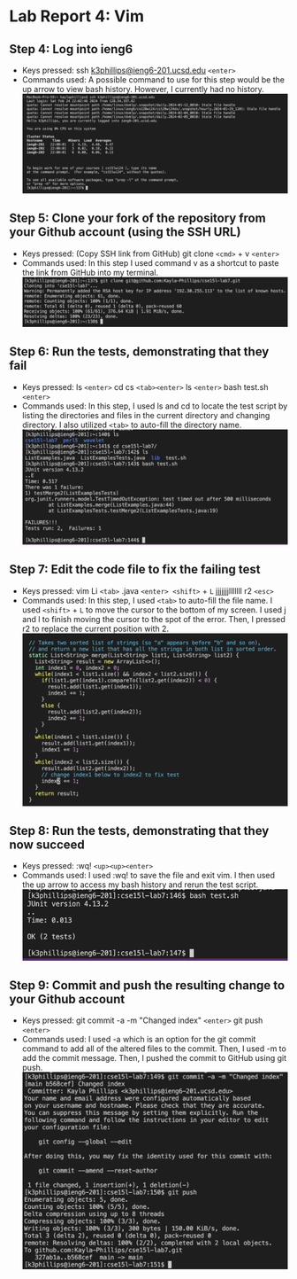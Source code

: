 # Lab Report 4: Vim
## Step 4: Log into ieng6
* Keys pressed: ssh k3phillips@ieng6-201.ucsd.edu `<enter>`
* Commands used: A possible command to use for this step would be the up arrow to view bash history. However, I currently had no history.
![Image](Step4.png)
## Step 5: Clone your fork of the repository from your Github account (using the SSH URL)
* Keys pressed: (Copy SSH link from GitHub) git clone `<cmd>` + v `<enter>`
* Commands used: In this step I used command v as a shortcut to paste the link from GitHub into my terminal.
![Image](Step5.png)
## Step 6: Run the tests, demonstrating that they fail
* Keys pressed: ls `<enter>` cd cs `<tab><enter>` ls `<enter>` bash test.sh `<enter>`
* Commands used: In this step, I used ls and cd to locate the test script by listing the directories and files in the current directory and changing directory. I also utilized `<tab>` to auto-fill the directory name.
![Image](Step6.png)
## Step 7: Edit the code file to fix the failing test
* Keys pressed: vim Li `<tab>` .java `<enter> <shift>` + `L` jjjjjjjlllllll r2 `<esc>`
* Commands used: In this step, I used `<tab>` to auto-fill the file name. I used `<shift>` + `L` to move the cursor to the bottom of my screen. I used j and l to finish moving the cursor to the spot of the error. Then, I pressed r2 to replace the current position with 2.
![Image](Step7.png)
## Step 8: Run the tests, demonstrating that they now succeed
* Keys pressed: :wq! `<up><up><enter>`
* Commands used: I used :wq! to save the file and exit vim. I then used the up arrow to access my bash history and rerun the test script.
![Image](Step8.png)
## Step 9: Commit and push the resulting change to your Github account
* Keys pressed: git commit -a -m "Changed index" `<enter>` git push `<enter>`
* Commands used: I used -a which is an option for the git commit command to add all of the altered files to the commit. Then, I used -m to add the commit message. Then, I pushed the commit to GitHub using git push.
![Image](Step9.png)
